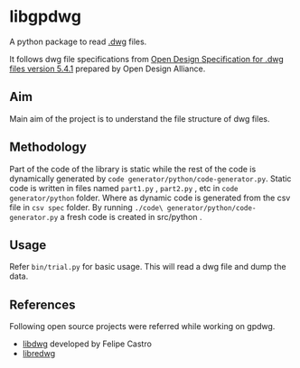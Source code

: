 libgpdwg
========

A python package to read [.dwg](https://en.wikipedia.org/wiki/.dwg) files.

It follows dwg file specifications from [Open Design Specification for .dwg files version 5.4.1](https://www.opendesign.com/files/guestdownloads/OpenDesign_Specification_for_.dwg_files.pdf) prepared by Open Design Alliance.

Aim
---
Main aim of the project is to understand the file structure of dwg files.

Methodology
-----------
Part of the code of the library is static while the rest of the code is dynamically generated by ```code generator/python/code-generator.py```. Static code is written in files named ``` part1.py ``` , ``` part2.py ``` , etc in ```code generator/python``` folder. Where as dynamic code is generated from the csv file in ```csv spec``` folder. By running ``` ./code\ generator/python/code-generator.py ``` a fresh code is created in src/python .

Usage
-----
Refer ```bin/trial.py``` for basic usage. This will read a dwg file and dump the data.


References
----------
Following open source projects were referred while working on gpdwg.
* [libdwg](http://libdwg.sourceforge.net/en/index.html) developed by Felipe Castro
* [libredwg](http://www.gnu.org/software/libredwg/) 

